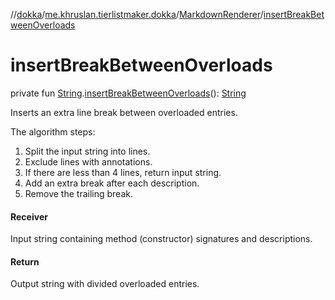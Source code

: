 //[dokka](../../../index.md)/[me.khruslan.tierlistmaker.dokka](../index.md)/[MarkdownRenderer](index.md)/[insertBreakBetweenOverloads](insert-break-between-overloads.md)

# insertBreakBetweenOverloads

private fun [String](https://kotlinlang.org/api/latest/jvm/stdlib/kotlin/-string/index.html).[insertBreakBetweenOverloads](insert-break-between-overloads.md)(): [String](https://kotlinlang.org/api/latest/jvm/stdlib/kotlin/-string/index.html)

Inserts an extra line break between overloaded entries.

The algorithm steps:

1. Split the input string into lines.
2. Exclude lines with annotations.
3. If there are less than 4 lines, return input string.
4. Add an extra break after each description.
5. Remove the trailing break.

#### Receiver

Input string containing method (constructor) signatures and descriptions.

#### Return

Output string with divided overloaded entries.
